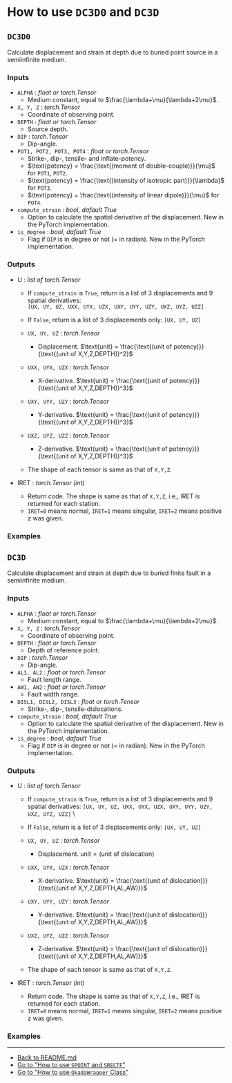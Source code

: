 # How to use `DC3D0` and `DC3D`



## `DC3D0`


Calculate displacement and strain at depth due to buried point source in a semiinfinite medium.

### Inputs

- `ALPHA` : _float or torch.Tensor_
    - Medium constant, equal to $\frac{\lambda+\mu}{\lambda+2\mu}$.
- `X, Y, Z` : _torch.Tensor_
    - Coordinate of observing point.
- `DEPTH` : _float or torch.Tensor_
    - Source depth.
- `DIP` : _torch.Tensor_
    - Dip-angle.
- `POT1, POT2, POT3, POT4` : _float or torch.Tensor_
    - Strike-, dip-, tensile- and inflate-potency.
    - $\text{potency} = \frac{\text{(moment of double-couple)}}{\mu}$ for `POT1`, `POT2`.
    - $\text{potency} = \frac{\text{(intensity of isotropic part)}}{\lambda}$ for `POT3`.
    - $\text{potency} = \frac{\text{(intensity of linear dipole)}}{\mu}$ for `POT4`.
- `compute_strain` : _bool, dafault True_
    - Option to calculate the spatial derivative of the displacement. 
    New in the PyTorch implementation.
- `is_degree` : _bool, dafault True_
    - Flag if `DIP` is in degree or not (= in radian). 
    New in the PyTorch implementation.


### Outputs

- U : _list of torch.Tensor_
    - If `compute_strain` is `True`, return is a list of 3 displacements and 9 spatial derivatives: \
    `[UX, UY, UZ, UXX, UYX, UZX, UXY, UYY, UZY, UXZ, UYZ, UZZ]`
    - If `False`, return is a list of 3 displacements only:
    `[UX, UY, UZ]`

    - `UX, UY, UZ` : _torch.Tensor_
        - Displacement. 
        $\text{unit} = \frac{\text{(unit of potency)}}{\text{(unit of X,Y,Z,DEPTH)}^2}$
    - `UXX, UYX, UZX` : _torch.Tensor_
        - X-derivative. 
        $\text{unit} = \frac{\text{(unit of potency)}}{\text{(unit of X,Y,Z,DEPTH)}^3}$
    - `UXY, UYY, UZY` : _torch.Tensor_
        - Y-derivative. 
        $\text{unit} = \frac{\text{(unit of potency)}}{\text{(unit of X,Y,Z,DEPTH)}^3}$
    - `UXZ, UYZ, UZZ` : _torch.Tensor_
        - Z-derivative. 
        $\text{unit} = \frac{\text{(unit of potency)}}{\text{(unit of X,Y,Z,DEPTH)}^3}$
    - The shape of each tensor is same as that of `X,Y,Z`.

- IRET : _torch.Tensor (int)_
    - Return code. 
    The shape is same as that of `X,Y,Z`, i.e., IRET is returned for each station.
    - `IRET=0` means normal, `IRET=1` means singular, `IRET=2` means positive z was given.






### Examples 

<!-- 

単一観測点における変位と歪みを計算するには、次のようにします。


複数観測点における変位と歪みを計算する場合には、xとyを1次元または2次元または3次元のテンソルにするだけです。もちろん、xとyのdimとshapeは一致していなければなりません。



-->








## `DC3D`

Calculate displacement and strain at depth due to buried finite fault in a semiinfinite medium.

### Inputs

- `ALPHA` : _float or torch.Tensor_
    - Medium constant, equal to $\frac{\lambda+\mu}{\lambda+2\mu}$.
- `X, Y, Z` : _torch.Tensor_
    - Coordinate of observing point.
- `DEPTH` : _float or torch.Tensor_
    - Depth of reference point.
- `DIP` : _torch.Tensor_
    - Dip-angle.
- `AL1, AL2` : _float or torch.Tensor_
    - Fault length range.
- `AW1, AW2` : _float or torch.Tensor_
    - Fault width range.
- `DISL1, DISL2, DISL3` : _float or torch.Tensor_
    - Strike-, dip-, tensile-dislocations.
- `compute_strain` : _bool, dafault True_
    - Option to calculate the spatial derivative of the displacement.
    New in the PyTorch implementation.
- `is_degree` : _bool, dafault True_
    - Flag if `DIP` is in degree or not (= in radian). 
    New in the PyTorch implementation.


### Outputs

- U : _list of torch.Tensor_
    - If `compute_strain` is `True`, return is a list of 3 displacements and 9 spatial derivatives:
    `[UX, UY, UZ, UXX, UYX, UZX, UXY, UYY, UZY, UXZ, UYZ, UZZ]` \
    - If `False`, return is a list of 3 displacements only:
    `[UX, UY, UZ]`

    - `UX, UY, UZ` : _torch.Tensor_
        - Displacement. 
        $\text{unit} = \text{(unit of dislocation)}$
    - `UXX, UYX, UZX` : _torch.Tensor_
        - X-derivative. 
        $\text{unit} = \frac{\text{(unit of dislocation)}}{\text{(unit of X,Y,Z,DEPTH,AL,AW)}}$
    - `UXY, UYY, UZY` : _torch.Tensor_
        - Y-derivative. 
        $\text{unit} = \frac{\text{(unit of dislocation)}}{\text{(unit of X,Y,Z,DEPTH,AL,AW)}}$
    - `UXZ, UYZ, UZZ` : _torch.Tensor_
        - Z-derivative. 
        $\text{unit} = \frac{\text{(unit of dislocation)}}{\text{(unit of X,Y,Z,DEPTH,AL,AW)}}$
    - The shape of each tensor is same as that of `X,Y,Z`.

- IRET : _torch.Tensor (int)_
    - Return code. 
    The shape is same as that of `X,Y,Z`, i.e., IRET is returned for each station.
    - `IRET=0` means normal, `IRET=1` means singular, `IRET=2` means positive z was given.




### Examples 


<!-- 

単一観測点における変位と歪みを計算するには、次のようにします。


複数観測点における変位と歪みを計算する場合には、xとyを1次元または2次元または3次元のテンソルにするだけです。もちろん、xとyのdimとshapeは一致していなければなりません。


-->




<!-- > [!NOTE]

If you are familiar with the `dc3d0wrapper` or `dc3dwrapper` from [okada_wrapper](https://github.com/cutde-org/okada_wrapper), you can use similar interfaces by defining the following functions.
> ```python
> import torch
> from OkadaTorch import DC3D0, DC3D
> 
> def dc3d0wrapper(alpha, xo, depth, dip, potency):
>     u = torch.empty(3)
>     grad_u = torch.empty((3, 3))
>     u[0], u[1], u[2], \
>     grad_u[0, 0], grad_u[0, 1], grad_u[0, 2], \
>     grad_u[1, 0], grad_u[1, 1], grad_u[1, 2], \
>     grad_u[2, 0], grad_u[2, 1], grad_u[2, 2] = \
>     DC3D0(alpha, xo[0], xo[1], xo[2], depth, dip, 
>           potency[0], potency[1], potency[2], potency[3], True, True)
>     return u, grad_u
> 
> def dc3dwrapper(alpha, xo, depth, dip, strike_width, dip_width, dislocation):
>     u = torch.empty(3)
>     grad_u = torch.empty((3, 3))
>     u[0], u[1], u[2], \
>     grad_u[0, 0], grad_u[0, 1], grad_u[0, 2], \
>     grad_u[1, 0], grad_u[1, 1], grad_u[1, 2], \
>     grad_u[2, 0], grad_u[2, 1], grad_u[2, 2] = \
>     DC3D(alpha, xo[0], xo[1], xo[2], depth, dip, 
>          strike_width[0], strike_width[1], dip_width[0], dip_width[1],
>          dislocation[0], dislocation[1], dislocation[2], True, True)
>     return u, grad_u
> ```


> [!TIP]
> This method requires the use of for-loop to obtain displacements and strains at multiple stations. Our `OkadaWrapper.compute` uses vectorization to obtain results at multiple stations without using for-loop. -->



---

- [Back to README.md](../README.md)
- [Go to "How to use `SPOINT` and `SRECTF`"](./Okada1985.md)
- [Go to "How to use `OkadaWrapper` Class"](./OkadaWrapper.md)